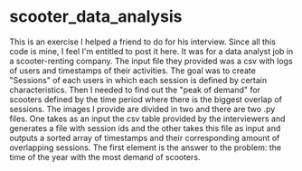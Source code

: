 # scooter_data_analysis
This is an exercise I helped a friend to do for his interview. Since all this code is mine, I feel I'm entitled to post it here. It was for a data analyst job in a scooter-renting company. The input file they provided was a csv with logs of users and timestamps of their activities. The goal was to create "Sessions" of each users in which each session is defined by certain characteristics. Then I needed to find out the "peak of demand" for scooters defined by the time period where there is the biggest overlap of sessions. The images I provide are divided in two and there are two .py files. One takes as an input the csv table provided by the interviewers and generates a file with session ids and the other takes this file as input and outputs a sorted array of timestamps and their corresponding amount of overlapping sessions. The first element is the answer to the problem: the time of the year with the most demand of scooters.
